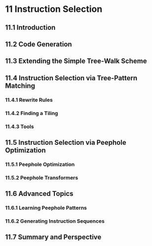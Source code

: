# 11 Instruction Selection
## 11.1 Introduction
## 11.2 Code Generation
## 11.3 Extending the Simple Tree-Walk Scheme
## 11.4 Instruction Selection via Tree-Pattern Matching
### 11.4.1 Rewrite Rules
### 11.4.2 Finding a Tiling
### 11.4.3 Tools
## 11.5 Instruction Selection via Peephole Optimization
### 11.5.1 Peephole Optimization
### 11.5.2 Peephole Transformers
## 11.6 Advanced Topics
### 11.6.1 Learning Peephole Patterns
### 11.6.2 Generating Instruction Sequences
## 11.7 Summary and Perspective
